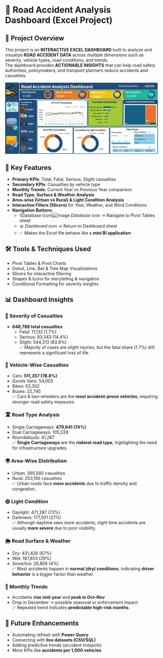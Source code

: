 # 🚦 Road Accident Analysis Dashboard (Excel Project)

## 📌 Project Overview
This project is an **INTERACTIVE EXCEL DASHBOARD** built to analyze and visualize **ROAD ACCIDENT DATA** across multiple dimensions such as severity, vehicle types, road conditions, and trends.  
The dashboard provides **ACTIONABLE INSIGHTS** that can help road safety authorities, policymakers, and transport planners reduce accidents and casualties.

![Dashboard Screenshot](https://github.com/kshivayadav/Road-Accident-Dashboard-/blob/5547e9913afe7c01690b94eaa2a204756e4c019d/Road_Accident_Dashboard.png
)
## 🎯 Key Features
- **Primary KPIs**: Total, Fatal, Serious, Slight casualties  
- **Secondary KPIs**: Casualties by vehicle type  
- **Monthly Trends**: Current Year vs Previous Year comparison  
- **Road Type, Surface & Weather Analysis**  
- **Area-wise (Urban vs Rural) & Light Condition Analysis**  
- **Interactive Filters (Slicers)** for Year, Weather, and Wind Conditions  
- **Navigation Buttons**:  
  - ![Database Icon]<img width="512" height="512" alt="image" src="https://github.com/user-attachments/assets/3e20049d-9452-4662-a45a-4c6eadd88d6a" />
 *Database icon* → Navigate to Pivot Tables sheet  
  - 📊 *Dashboard icon* → Return to Dashboard sheet  
  - ✅ Makes the Excel file behave like a **mini BI application**  



## 🛠️ Tools & Techniques Used
- Pivot Tables & Pivot Charts  
- Donut, Line, Bar & Tree Map Visualizations  
- Slicers for interactive filtering  
- Shapes & Icons for storytelling & navigation  
- Conditional Formatting for severity insights  



## 📊 Dashboard Insights

### 🔴 Severity of Casualties
- **648,788 total casualties**  
  - Fatal: 11,132 (1.7%)  
  - Serious: 93,343 (14.4%)  
  - Slight: 544,313 (83.9%)  
✅ Majority of cases are slight injuries, but the fatal share (1.7%) still represents a significant loss of life.


### 🚗 Vehicle-Wise Casualties
- Cars: **511,357 (78.8%)**  
- Goods Vans: 54,003  
- Bikes: 53,302  
- Buses: 22,745  
✅ Cars & two-wheelers are the **most accident-prone vehicles**, requiring stronger road safety measures.  



### 🛣️ Road Type Analysis
- Single Carriageways: **479,641 (74%)**  
- Dual Carriageways: 105,328  
- Roundabouts: 41,287  
✅ **Single Carriageways** are the **riskiest road type**, highlighting the need for infrastructure upgrades.  



### 🌍 Area-Wise Distribution
- Urban: 395,580 casualties  
- Rural: 253,195 casualties  
✅ Urban roads face **more accidents** due to traffic density and congestion.  



### 🌞 Light Condition
- Daylight: 471,287 (73%)  
- Darkness: 177,501 (27%)  
✅ Although daytime sees more accidents, night time accidents are usually **more severe** due to poor visibility.
  


### 🌦️ Road Surface & Weather
- Dry: 431,426 (67%)  
- Wet: 187,853 (29%)  
- Snow/Ice: 28,856 (4%)  
✅ Most accidents happen in **normal (dry) conditions**, indicating **driver behavior** is a bigger factor than weather.  



### 📅 Monthly Trends
- Accidents **rise mid-year** and **peak in Oct–Nov**  
- Drop in December → possible seasonal or enforcement impact  
✅ Repeated trend indicates **predictable high-risk months**.  



## 📌 Future Enhancements
- Automating refresh with **Power Query**  
- Connecting with **live datasets (CSV/SQL)**  
- Adding predictive trends (accident hotspots)  
- More KPIs like **accidents per 1,000 vehicles**  

